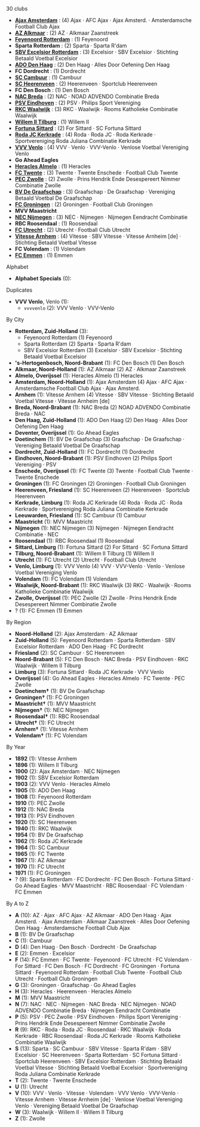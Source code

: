 30 clubs

- [**Ajax Amsterdam**](https://en.wikipedia.org/wiki/AFC_Ajax) : (4) Ajax · AFC Ajax · Ajax Amsterd. · Amsterdamsche Football Club Ajax
- [**AZ Alkmaar**](https://en.wikipedia.org/wiki/AZ_Alkmaar) : (2) AZ · Alkmaar Zaanstreek
- [**Feyenoord Rotterdam**](https://en.wikipedia.org/wiki/Feyenoord) : (1) Feyenoord
- **Sparta Rotterdam** : (2) Sparta · Sparta R'dam
- [**SBV Excelsior Rotterdam**](https://en.wikipedia.org/wiki/SBV_Excelsior) : (3) Excelsior · SBV Excelsior · Stichting Betaald Voetbal Excelsior
- [**ADO Den Haag**](https://en.wikipedia.org/wiki/ADO_Den_Haag) : (2) Den Haag · Alles Door Oefening Den Haag
- **FC Dordrecht** : (1) Dordrecht
- [**SC Cambuur**](https://en.wikipedia.org/wiki/SC_Cambuur) : (1) Cambuur
- [**SC Heerenveen**](https://en.wikipedia.org/wiki/SC_Heerenveen) : (2) Heerenveen · Sportclub Heerenveen
- **FC Den Bosch** : (1) Den Bosch
- [**NAC Breda**](https://en.wikipedia.org/wiki/NAC_Breda) : (2) NAC · NOAD ADVENDO Combinatie Breda
- [**PSV Eindhoven**](https://en.wikipedia.org/wiki/PSV_Eindhoven) : (2) PSV · Philips Sport Vereniging
- [**RKC Waalwijk**](https://en.wikipedia.org/wiki/RKC_Waalwijk) : (3) RKC · Waalwijk · Rooms Katholieke Combinatie Waalwijk
- [**Willem II Tilburg**](https://en.wikipedia.org/wiki/Willem_II_(football_club)) : (1) Willem II
- [**Fortuna Sittard**](https://en.wikipedia.org/wiki/Fortuna_Sittard) : (2) For Sittard · SC Fortuna Sittard
- [**Roda JC Kerkrade**](https://en.wikipedia.org/wiki/Roda_JC_Kerkrade) : (4) Roda · Roda JC · Roda Kerkrade · Sportvereniging Roda Juliana Combinatie Kerkrade
- [**VVV Venlo**](https://en.wikipedia.org/wiki/VVV-Venlo) : (4) VVV · Venlo · VVV-Venlo · Venlose Voetbal Vereniging Venlo
- **Go Ahead Eagles**
- [**Heracles Almelo**](https://en.wikipedia.org/wiki/Heracles_Almelo) : (1) Heracles
- [**FC Twente**](https://en.wikipedia.org/wiki/FC_Twente) : (3) Twente · Twente Enschede · Football Club Twente
- [**PEC Zwolle**](https://en.wikipedia.org/wiki/PEC_Zwolle) : (2) Zwolle · Prins Hendrik Ende Desespereert Nimmer Combinatie Zwolle
- [**BV De Graafschap**](https://en.wikipedia.org/wiki/De_Graafschap) : (3) Graafschap · De Graafschap · Vereniging Betaald Voetbal De Graafschap
- [**FC Groningen**](https://en.wikipedia.org/wiki/FC_Groningen) : (2) Groningen · Football Club Groningen
- **MVV Maastricht**
- [**NEC Nijmegen**](https://en.wikipedia.org/wiki/N.E.C._(football_club)) : (3) NEC · Nijmegen · Nijmegen Eendracht Combinatie
- **RBC Roosendaal** : (1) Roosendaal
- [**FC Utrecht**](https://en.wikipedia.org/wiki/FC_Utrecht) : (2) Utrecht · Football Club Utrecht
- [**Vitesse Arnhem**](https://en.wikipedia.org/wiki/SBV_Vitesse) : (4) Vitesse · SBV Vitesse · Vitesse Arnheim [de] · Stichting Betaald Voetbal Vitesse
- **FC Volendam** : (1) Volendam
- [**FC Emmen**](https://en.wikipedia.org/wiki/FC_Emmen) : (1) Emmen




Alphabet

- **Alphabet Specials** (0): 




Duplicates

- **VVV Venlo**, Venlo (1):
  - `vvvvenlo` (2): VVV Venlo · VVV-Venlo




By City

- **Rotterdam, Zuid-Holland** (3): 
  - Feyenoord Rotterdam  (1) Feyenoord
  - Sparta Rotterdam  (2) Sparta · Sparta R'dam
  - SBV Excelsior Rotterdam  (3) Excelsior · SBV Excelsior · Stichting Betaald Voetbal Excelsior
- **'s-Hertogenbosch, Noord-Brabant** (1): FC Den Bosch  (1) Den Bosch
- **Alkmaar, Noord-Holland** (1): AZ Alkmaar  (2) AZ · Alkmaar Zaanstreek
- **Almelo, Overijssel** (1): Heracles Almelo  (1) Heracles
- **Amsterdam, Noord-Holland** (1): Ajax Amsterdam  (4) Ajax · AFC Ajax · Amsterdamsche Football Club Ajax · Ajax Amsterd.
- **Arnhem** (1): Vitesse Arnhem  (4) Vitesse · SBV Vitesse · Stichting Betaald Voetbal Vitesse · Vitesse Arnheim [de]
- **Breda, Noord-Brabant** (1): NAC Breda  (2) NOAD ADVENDO Combinatie Breda · NAC
- **Den Haag, Zuid-Holland** (1): ADO Den Haag  (2) Den Haag · Alles Door Oefening Den Haag
- **Deventer, Overijssel** (1): Go Ahead Eagles 
- **Doetinchem** (1): BV De Graafschap  (3) Graafschap · De Graafschap · Vereniging Betaald Voetbal De Graafschap
- **Dordrecht, Zuid-Holland** (1): FC Dordrecht  (1) Dordrecht
- **Eindhoven, Noord-Brabant** (1): PSV Eindhoven  (2) Philips Sport Vereniging · PSV
- **Enschede, Overijssel** (1): FC Twente  (3) Twente · Football Club Twente · Twente Enschede
- **Groningen** (1): FC Groningen  (2) Groningen · Football Club Groningen
- **Heerenveen, Friesland** (1): SC Heerenveen  (2) Heerenveen · Sportclub Heerenveen
- **Kerkrade, Limburg** (1): Roda JC Kerkrade  (4) Roda · Roda JC · Roda Kerkrade · Sportvereniging Roda Juliana Combinatie Kerkrade
- **Leeuwarden, Friesland** (1): SC Cambuur  (1) Cambuur
- **Maastricht** (1): MVV Maastricht 
- **Nijmegen** (1): NEC Nijmegen  (3) Nijmegen · Nijmegen Eendracht Combinatie · NEC
- **Roosendaal** (1): RBC Roosendaal  (1) Roosendaal
- **Sittard, Limburg** (1): Fortuna Sittard  (2) For Sittard · SC Fortuna Sittard
- **Tilburg, Noord-Brabant** (1): Willem II Tilburg  (1) Willem II
- **Utrecht** (1): FC Utrecht  (2) Utrecht · Football Club Utrecht
- **Venlo, Limburg** (1): VVV Venlo  (4) VVV · VVV-Venlo · Venlo · Venlose Voetbal Vereniging Venlo
- **Volendam** (1): FC Volendam  (1) Volendam
- **Waalwijk, Noord-Brabant** (1): RKC Waalwijk  (3) RKC · Waalwijk · Rooms Katholieke Combinatie Waalwijk
- **Zwolle, Overijssel** (1): PEC Zwolle  (2) Zwolle · Prins Hendrik Ende Desespereert Nimmer Combinatie Zwolle
- ? (1): FC Emmen  (1) Emmen




By Region

- **Noord-Holland** (2):   Ajax Amsterdam · AZ Alkmaar
- **Zuid-Holland** (5):   Feyenoord Rotterdam · Sparta Rotterdam · SBV Excelsior Rotterdam · ADO Den Haag · FC Dordrecht
- **Friesland** (2):   SC Cambuur · SC Heerenveen
- **Noord-Brabant** (5):   FC Den Bosch · NAC Breda · PSV Eindhoven · RKC Waalwijk · Willem II Tilburg
- **Limburg** (3):   Fortuna Sittard · Roda JC Kerkrade · VVV Venlo
- **Overijssel** (4):   Go Ahead Eagles · Heracles Almelo · FC Twente · PEC Zwolle
- **Doetinchem†** (1):   BV De Graafschap
- **Groningen†** (1):   FC Groningen
- **Maastricht†** (1):   MVV Maastricht
- **Nijmegen†** (1):   NEC Nijmegen
- **Roosendaal†** (1):   RBC Roosendaal
- **Utrecht†** (1):   FC Utrecht
- **Arnhem†** (1):   Vitesse Arnhem
- **Volendam†** (1):   FC Volendam




By Year

- **1892** (1):   Vitesse Arnhem
- **1896** (1):   Willem II Tilburg
- **1900** (2):   Ajax Amsterdam · NEC Nijmegen
- **1902** (1):   SBV Excelsior Rotterdam
- **1903** (2):   VVV Venlo · Heracles Almelo
- **1905** (1):   ADO Den Haag
- **1908** (1):   Feyenoord Rotterdam
- **1910** (1):   PEC Zwolle
- **1912** (1):   NAC Breda
- **1913** (1):   PSV Eindhoven
- **1920** (1):   SC Heerenveen
- **1940** (1):   RKC Waalwijk
- **1954** (1):   BV De Graafschap
- **1962** (1):   Roda JC Kerkrade
- **1964** (1):   SC Cambuur
- **1965** (1):   FC Twente
- **1967** (1):   AZ Alkmaar
- **1970** (1):   FC Utrecht
- **1971** (1):   FC Groningen
- ? (9):   Sparta Rotterdam · FC Dordrecht · FC Den Bosch · Fortuna Sittard · Go Ahead Eagles · MVV Maastricht · RBC Roosendaal · FC Volendam · FC Emmen






By A to Z

- **A** (10): AZ · Ajax · AFC Ajax · AZ Alkmaar · ADO Den Haag · Ajax Amsterd. · Ajax Amsterdam · Alkmaar Zaanstreek · Alles Door Oefening Den Haag · Amsterdamsche Football Club Ajax
- **B** (1): BV De Graafschap
- **C** (1): Cambuur
- **D** (4): Den Haag · Den Bosch · Dordrecht · De Graafschap
- **E** (2): Emmen · Excelsior
- **F** (14): FC Emmen · FC Twente · Feyenoord · FC Utrecht · FC Volendam · For Sittard · FC Den Bosch · FC Dordrecht · FC Groningen · Fortuna Sittard · Feyenoord Rotterdam · Football Club Twente · Football Club Utrecht · Football Club Groningen
- **G** (3): Groningen · Graafschap · Go Ahead Eagles
- **H** (3): Heracles · Heerenveen · Heracles Almelo
- **M** (1): MVV Maastricht
- **N** (7): NAC · NEC · Nijmegen · NAC Breda · NEC Nijmegen · NOAD ADVENDO Combinatie Breda · Nijmegen Eendracht Combinatie
- **P** (5): PSV · PEC Zwolle · PSV Eindhoven · Philips Sport Vereniging · Prins Hendrik Ende Desespereert Nimmer Combinatie Zwolle
- **R** (9): RKC · Roda · Roda JC · Roosendaal · RKC Waalwijk · Roda Kerkrade · RBC Roosendaal · Roda JC Kerkrade · Rooms Katholieke Combinatie Waalwijk
- **S** (13): Sparta · SC Cambuur · SBV Vitesse · Sparta R'dam · SBV Excelsior · SC Heerenveen · Sparta Rotterdam · SC Fortuna Sittard · Sportclub Heerenveen · SBV Excelsior Rotterdam · Stichting Betaald Voetbal Vitesse · Stichting Betaald Voetbal Excelsior · Sportvereniging Roda Juliana Combinatie Kerkrade
- **T** (2): Twente · Twente Enschede
- **U** (1): Utrecht
- **V** (10): VVV · Venlo · Vitesse · Volendam · VVV Venlo · VVV-Venlo · Vitesse Arnhem · Vitesse Arnheim [de] · Venlose Voetbal Vereniging Venlo · Vereniging Betaald Voetbal De Graafschap
- **W** (3): Waalwijk · Willem II · Willem II Tilburg
- **Z** (1): Zwolle




